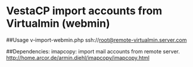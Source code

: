 # VestaCP import accounts from Virtualmin (webmin)

##Usage
v-import-webmin.php ssh://root@remote-virtualmin.server.com <user>

##Dependencies:
imapcopy: import mail accounts from remote server. http://home.arcor.de/armin.diehl/imapcopy/imapcopy.html
